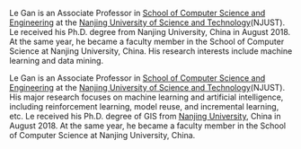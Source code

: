 Le Gan is an Associate Professor in [School of Computer Science and Engineering]( https://cs.njust.edu.cn/) at the [Nanjing University of Science and Technology]( https://www.njust.edu.cn/main.htm)(NJUST). Le received his Ph.D. degree from Nanjing University, China in August 2018.  At the same year, he became a faculty member in the School of Computer Science at Nanjing University, China. His research interests include machine learning and data mining. 

Le Gan is an Associate Professor in [School of Computer Science and Engineering]( https://cs.njust.edu.cn/) at the [Nanjing University of Science and Technology]( https://www.njust.edu.cn/main.htm)(NJUST). His major research focuses on machine learning and artificial intelligence, including reinforcement learning, model reuse, and incremental learning, etc. Le received his Ph.D. degree of GIS from [Nanjing University](https://www.nju.edu.cn/), China in August 2018. At the same year, he became a faculty member in the School of Computer Science at Nanjing University, China.
